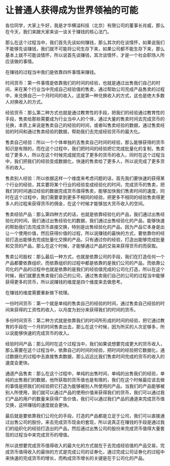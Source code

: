 # 让普通人获得成为世界领袖的可能

各位同学，大家上午好，我是才华横溢科技（北京）有限公司的董事长肖威，那么在今天，我们来跟大家来谈一谈关于赚钱的核心法门。

那么在这个过程当中，我们首先先谈如何赚钱，那么其次的在谈情怀，如果说我们不能够先谈赚钱，我们就不可能将公司生存下来，如果公司都不能生存下来，那么基本上就不可能谈情怀，所以说首先谈赚钱，其次谈情怀，才是一个社会职场人所应该做的事情。

在赚钱的过程当中我们是依靠四件事情来赚钱。

时间货币：第一件事情是依靠我们的时间的经验，也就是通过出售我们自己的时间，来在某个行业当中完成自己经验值的售卖，通过帮助公司完成产品售卖的过程中，来兑换自己一个月时间的收入，这是第一种兑换收入的方式，这也是绝大多数人对换收入的方式。

经验货币：那么第二种方式也就是通过教育性的手段，把我们的经验通过教育性的手段，售卖给那些需要成为行业当中人的个体，通过大量的售卖时间去完成货币的兑换，本质上来说是售卖自己的经验的时间，或者叫售卖经验的数据，通过售卖经验的时间和通过售卖经验的数据，帮助我们去完成经验货币的最大化。

售卖自己经验：所以一个个体单独的去售卖自己时间的经验，那么能够获得的货币知识是有限的，而在这个过程中，我们把时间的经验把它完成批量化的复制，售卖给了更多人，所以在这个时候完成就完成了更多的货币的收入，同时在这个过程当中，我们把我们的经验变成数据化，快速的售卖给了更多人，所以说完成了更多货币的收入。

售卖别人经验：所以依据这样一个维度来考虑问题的话，首先我们要快速的获得某个行业的经验，其实要将某个行业的经验变成经验化的时间，完成货币的售卖，把我们的时间通过经验的数据完成货币值得售卖，能够加快我们售卖时间的速度，同时在这个过程中，我们需要拿到更多不相同的经验，把更多不相同的经验售卖得更多人的过程来获得货币的佣金，在这个时候才能够加大货币收入的空间。

售卖经验产品：那么第四种方式的话，也就是依靠经验化的产品，我们通过出售经验化的时间，我们通过出售经验化的数据，我们通过出售经验化的产品，能够快速的帮助我们去完成货币直接交换，特别是出售经验化的产品，因为产品它本身是出让一个使用价值，然后获得价值的过程，所以说赚钱的最快的方式，要依靠你的经验打造出能够去完成批量化交换的产品，只有通过你的经验，打造出能够完成批量和交货的产品，那么在这个时候，才能够通过产品的交易来获得货币的而获取。

售卖公司股权：那么最后一种方式，也就是依靠公司的手段，我们在打造任何一个产品都要依靠组织，而依靠组织的过程中都是依靠的是我们公司的产品，而依靠公司化的产品的过程中也就是依靠的是我们的经验值完成的公司化打造，所以在这个时候，我们就要去售卖我们自己的公司，通过售卖我们自己的公司的过程当中能够获得更多的货币，所以说赚钱的维度是四个维度来去做思考。

在赚钱的维度需要重新做下梳理。

一份时间货币：第一个就是单纯的售卖自己的经验的时间，通过售卖自己经验的时间来获得的工资性的收入，以月度为划分来获得我们的时间的货币。

多份时间货币：第二种方式就是依靠我们的时间所形成的时间的经验，把它通过教育的手段在一个月的时间售卖出去，那么在这个时候，因为所买的人次足够多，所以说能够快速的完成货币的收入。

经验时间产品：那么同时在这个过程当中，我们如果说想要完成更大的货币收入，那么需要在这个过程当中，依靠自己的时间的经验，把时间的经验把它数据化，通过数据化的过程中去直接售卖数据，那么远远比我们售卖时间完成的货币的收入的速度会更快。

通道产品售卖：那么在这个过程中，单纯的出售时间，单纯的出售我们的经验，单纯的出售我们的数据，他所获取的货币值也是有限的，我们在这个时候最应该去做的事情是把我们的经验把它打造为能够被别人所使用的产品，当我们的产品能够被别人所使用，我们就可以通过产品的使用价值来获得我们的货币，我们可以通过我们产品的用户的数量来获得广告价值，我们可以通过我们产品的通道来完成货币值交换，这样赚钱的速度就会更快。

最后就是要依靠我们公司化的手段，打造的产品都是立足于公司，我们可以直接通过出售公司的股份，来去完成货币现金的套现，所以说真正在赚钱的手段是通过我们的组织化的经验打造出的产品，然后通过出售公司的股份来完成货币值得大量套现的过程当中来完成货币的增值。

所以说想要完成货币值得收入的最大化的方式就在于去完成经验值的产品交易，完成货币值得收入的最快的方式是完成公司的证券化，通过完成公司证券化的过程中来快速的完成货币的增长，而构成货币增长的关键是在于公司化的产品。
